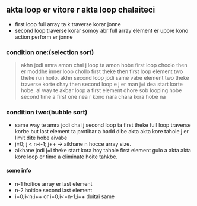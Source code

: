## akta loop er vitore r akta loop chalaiteci

- first loop full array ta k traverse korar jonne 
- second loop traverse korar somoy abr full array element er upore kono action perform er jonne

### condition one:(selection sort)
> akhn jodi amra amon chai j loop ta amon hobe first loop choolo then er moddhe inner loop chollo first theke
> then first loop element two theke run hoilo. 
> akhn second loop jodi same vabe element two theke traverse korte chay then second loop e j er man j=i dea start korte hobe.
> ai way te akbar loop a first element dhore sob looping hobe
> second time a first one nea r kono nara chara kora hobe na

### condition two:(bubble sort)
- same way te amra jodi chai j second loop ta first theke full loop traverse korbe but last element ta protibar a badd dibe akta akta kore tahole j er limit dite hobe aivabe
- j=0; j < n-i-1; j++   -> aikhane n hocce array size.
- aikhane jodi j=i theke start kora hoy tahole first element gulo a akta akta kore loop er time a eliminate hoite tahkbe.

#### some info

- n-1 hoitice array er last element
- n-2 hoitice second last element
- i=0;i<n;i++ or i=0;i<=n-1;i++ duitai same